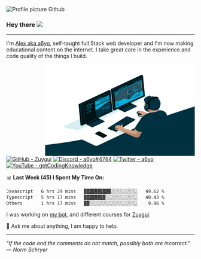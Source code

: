 
![Profile picture Github](./new_profile.png)

### Hey there <img src="https://media.giphy.com/media/hvRJCLFzcasrR4ia7z/giphy.gif" width="25px">

---

I'm [Alex aka a6yo](https://twitter.com/abyo_fr), self-taught full Stack web developer and I'm now making educational content on the internet. I take great care in the experience and code quality of the things I build.

<img align="right" alt="GIF" src="./programmer.gif" width="400" height="245" />

<a href="https://github.com/Zuygui"><img alt="GitHub - Zuygui" title="GitHub - Zuygui" height="32" width="32" src="https://raw.githubusercontent.com/peterthehan/peterthehan/master/assets/github.svg"></a> <a href="https://discord.gg/2xuWVbUEFA"><img alt="Discord - a6yo#4744" title="Discord - a6yo#4744" height="32" width="32" src="https://raw.githubusercontent.com/peterthehan/peterthehan/master/assets/discord.svg"></a> <a href="https://twitter.com/abyo_fr"><img alt="Twitter - a6yo" title="Twitter - a6yo" height="32" width="32" src="https://raw.githubusercontent.com/peterthehan/peterthehan/master/assets/twitter.svg"></a> <a href="https://www.youtube.com/channel/UCUjo_IKa9Cqkx_x-rMly8MA"><img alt="YouTube - getCodingKnowledge" title="YouTube - getCodingKnowledge" height="32" width="32" src="https://raw.githubusercontent.com/peterthehan/peterthehan/master/assets/youtube.svg"></a>

📊 **Last Week (45) I Spent My Time On:**
```text
Javascript   6 hrs 29 mins   ▓▓▓▓▓▓▓▓▓▓░░░░░░░░░░   49.62 %
Typescript   5 hrs 17 mins   ▓▓▓▓▓▓▓▓░░░░░░░░░░░░   40.43 %
Others       1 hrs 17 mins   ▓▓░░░░░░░░░░░░░░░░░░    9.96 %
```

I was working on [my bot](https://github.com/TyraBOT/tyra), and different courses for [Zuygui](https://www.youtube.com/channel/UC0vgVkqXb9PwJIW2es07Zgg).

💬 Ask me about anything, I am happy to help.

---

*"If the code and the comments do not match, possibly both are incorrect." — Norm Schryer*
